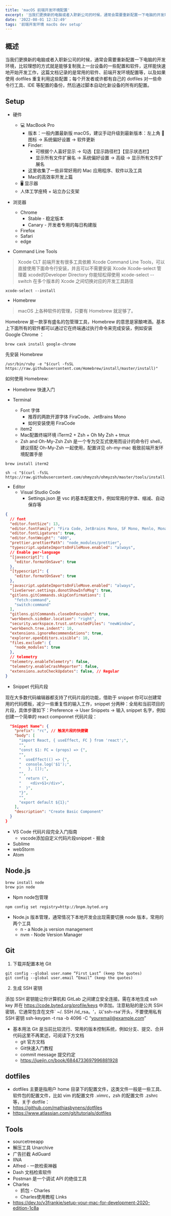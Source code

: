 ```yaml
---
title: 'macOS 前端开发环境配置'
excerpt: '当我们更换新的电脑或者入职新公司的时候，通常会需要重新配置一下电脑的开发环境，比较理想的方式就是能够复制我上一台设备的一些配置和软件，这样能快速地开始开发工作，这篇文档记录的是常用的软件、前端开发环境配置等，以及如果使用 dotfiles 重复利用这些配置'
date: '2022-08-01 12:32:49'
tags: '前端开发环境 macOs dev setup'
---
```


## 概述

当我们更换新的电脑或者入职新公司的时候，通常会需要重新配置一下电脑的开发环境，比较理想的方式就是能够复制我上一台设备的一些配置和软件，这样能快速地开始开发工作，这篇文档记录的是常用的软件、前端开发环境配置等，以及如果使用 dotfiles 重复利用这些配置；每个开发者或许都有自己的 dotfiles 对一些命令行工具、IDE 等配置的备份，然后通过脚本自动化新设备的所有的配置。

## Setup

- 硬件
  - 💻 MacBook Pro
    - 版本：一般内置最新版 macOS，建议手动升级到最新版本：左上角  图标 -> 系统偏好设置 -> 软件更新
    - Finder:
      - 可根据个人喜好显示 -> 勾选【显示路径栏】【显示状态栏】
      - 显示所有文件扩展名 -> 系统偏好设置 -> 高级 -> 显示所有文件扩展名
    - 这里收集了一些非常好用的 Mac 应用程序、软件以及工具
    - Mac的高效率开发上篇
  - 🖥 显示器
  - 人体工学座椅 + 站立办公支架
- 浏览器
  - Chrome
    - Stable - 稳定版本
    - Canary - 开发者专用的每日构建版
  - Firefox
  - Safari
  - edge

- Command Line Tools

> Xcode CLT 前端开发有很多工具依赖  Xcode Command Line Tools，可以直接使用下面命令行安装，并且可以不需要安装 Xcode
Xcode-select 管理着 xcode的Developer Directory 你能轻松得使用 xcode-select --switch 在多个版本的 Xcode 之间切换对应的开发工具路径

```shell
xcode-select --install
```

- Homebrew

> macOS 上各种软件的管理，只要有 Homebrew 就足够了。

Homebrew 是一款享有盛名的包管理工具，Homebrew 的意思是家酿啤酒。基本上下面所有的软件都可以通过它在终端通过执行命令来完成安装，例如安装 Google Chrome ：

```
brew cask install google-chrome
```

先安装 Homebrew

```
/usr/bin/ruby -e "$(curl -fsSL https://raw.githubusercontent.com/Homebrew/install/master/install)"
```

如何使用 Homebrew:

- Homebrew 快速入门

- Terminal
  - Font 字体
    - 推荐的两款开源字体 FiraCode、JetBrains Mono
    - 如何安装使用 FiraCode
  - item2
  - Mac配置终端环境 iTerm2 + Zsh + Oh My Zsh + tmux
  - Zsh and Oh-My-Zsh
Zsh 是一个专为交互式使用而设计的命令行 shell，建议搭配 Oh-My-Zsh 一起使用，配置详见 oh-my-mac 极致前端开发环境配置手册

```shell
brew install iterm2
```

```shell
sh -c "$(curl -fsSL https://raw.githubusercontent.com/ohmyzsh/ohmyzsh/master/tools/install.sh)"
```

- Editor
  - Visual Studio Code
    - Settings.json 是 vsc 的基本配置文件，例如常用的字体、缩减、自动保存等

```json
{
  // font
  "editor.fontSize": 13,
  "editor.fontFamily": "Fira Code, JetBrains Mono, SF Mono, Menlo, Monaco, 'Courier New', monospace",
  "editor.fontLigatures": true,
  "editor.fontWeight": "400",
  "prettier.prettierPath": "node_modules/prettier",
  "typescript.updateImportsOnFileMove.enabled": "always",
  // Enable per-language
  "[javascript]": {
    "editor.formatOnSave": true
  },
  "[typescript]": {
    "editor.formatOnSave": true
  },
  "javascript.updateImportsOnFileMove.enabled": "always",
  "liveServer.settings.donotShowInfoMsg": true,
  "gitlens.gitCommands.skipConfirmations": [
    "fetch:command",
    "switch:command"
  ],
  "gitlens.gitCommands.closeOnFocusOut": true,
  "workbench.sideBar.location": "right",
  "security.workspace.trust.untrustedFiles": "newWindow",
  "workbench.tree.indent": 10,
  "extensions.ignoreRecommendations": true,
  "explorer.openEditors.visible": 10,
  "files.exclude": {
    "node_modules": true
  },
  // telemetry
  "telemetry.enableTelemetry": false,
  "telemetry.enableCrashReporter": false,
  "extensions.autoCheckUpdates": false, // Regular
}

```

- Snippet 代码片段

现在大多数代码编辑器都支持了代码片段的功能，借助于 snippet 你可以创建常用的代码模板，减少一些重复性的输入工作，snippet  分两种：全局和当前项目的片段，具体步骤如下：Preference -> User Snippets -> 输入 snippet 名字，例如创建一个简单的 react componnet 代码片段：

``` json
  "Snippet Name": {
    "prefix": "rc", // 触发片段的快捷键
    "body": [
      "import React, { useEffect, FC } from 'react';",
      "",
      "const $1: FC = (props) => {",
      "",
      "  useEffect(() => {",
      "  console.log('$1');",
      "   }, []);",
      "",
      "  return (",
      "    <div>$1</div>",
      "  )",
      "}",
      "",
      "export default ${1};"
    ],
    "description": "Create Basic Component"
  }
}
```

  - VS Code 代码片段完全入门指南
    - vscode添加自定义代码片段snippet - 掘金
  - Sublime
  - webStorm
  - Atom

## Node.js

```shell
brew install node
brew pin node
```

- Npm node包管理

```
npm config set registry=http://bnpm.byted.org
```

- Node.js 版本管理，通常情况下本地开发会出现需要切换 node 版本，常用的两个工具
  - n - a Node.js version management
  - nvm - Node Version Manager

## Git

1. 下载并配置本地 Git

```shell
git config --global user.name “First Last” (keep the quotes)
git config --global user.email “Email” (keep the quotes)
```

2. 生成 SSH 密钥

添加 SSH 密钥能让你计算机和 GitLab 之间建立安全连接。需在本地生成 ssh key 并在 https://code.byted.org/profile/keys 中添加。注意粘贴的是公共 SSH 密钥，它通常包含在文件` ~/. SSH /id_rsa。'，以'ssh-rsa'开头，不要使用私有 SSH 密钥
ssh-keygen -t rsa -b 4096 -C “youremail@example.com”

- 基本用法
Git 是当前比较流行、常用的版本控制系统，例如分支、提交、合并代码这里不再累述，可阅读下方文档
  - git 官方文档
  - Git快速入门教程  
  - commit message 提交约定
  - https://juejin.cn/book/6844733697996881928

## dotfiles
  - dotfiles 主要是指用户 home 目录下的配置文件，这类文件一般是一些工具、软件包的配置文件，比如 vim 的配置文件 .vimrc，zsh 的配置文件 .zshrc 等，关于 dotfile：
  - https://github.com/mathiasbynens/dotfiles
  - https://www.atlassian.com/git/tutorials/dotfiles

## Tools
  - sourcetreeapp
  - 解压工具 Unarchive
  - 广告拦截 AdGuard
  - IINA
  - Alfred - 一款检索神器
  - Dash 文档检索软件
  - Postman 是一个调试 API 的绝佳工具
  - Charles
    - 抓包 - Charles 
    - Charles使用教程
Links
- https://dev.to/v3frankie/setup-your-mac-for-development-2020-edition-1c8a
